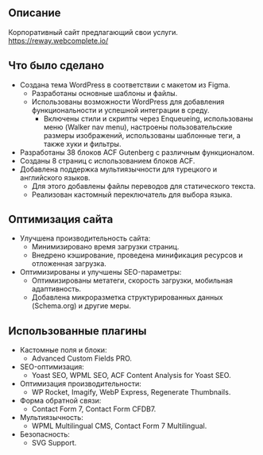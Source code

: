 

## Описание

Корпоративный сайт предлагающий свои услуги.  
https://reway.webcomplete.io/

## Что было сделано

- Создана тема WordPress в соответствии с макетом из Figma.
  - Разработаны основные шаблоны и файлы.
  - Использованы возможности WordPress для добавления функциональности и успешной интеграции в среду.
    - Включены стили и скрипты через Enqueueing, использованы меню (Walker nav menu), настроены пользовательские размеры изображений, использованы шаблонные теги, а также хуки и фильтры.
- Разработаны 38 блоков ACF Gutenberg с различным функционалом.
- Созданы 8 страниц с использованием блоков ACF.
- Добавлена поддержка мультиязычности для турецкого и английского языков.
  - Для этого добавлены файлы переводов для статического текста.
  - Реализован кастомный переключатель для выбора языка.

## Оптимизация сайта

- Улучшена производительность сайта:
  - Минимизировано время загрузки страниц.
  - Внедрено кэширование, проведена минификация ресурсов и отложенная загрузка.
- Оптимизированы и улучшены SEO-параметры:
  - Оптимизированы метатеги, скорость загрузки, мобильная адаптивность.
  - Добавлена микроразметка структурированных данных (Schema.org) и другие меры.

## Использованные плагины

- Кастомные поля и блоки:
  - Advanced Custom Fields PRO.
- SEO-оптимизация:
  - Yoast SEO, WPML SEO, ACF Content Analysis for Yoast SEO.
- Оптимизация производительности:
  - WP Rocket, Imagify, WebP Express, Regenerate Thumbnails.
- Форма обратной связи:
  - Contact Form 7, Contact Form CFDB7.
- Мультиязычность:
  - WPML Multilingual CMS, Contact Form 7 Multilingual.
- Безопасность:
  - SVG Support.







